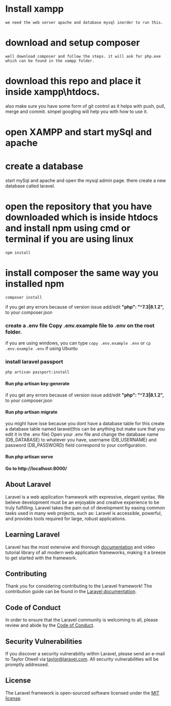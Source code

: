 
# Install xampp
    we need the web server apache and database mysql inorder to run this.
    
# download and setup composer
    well download composer and follow the steps. it will ask for php.exe which can be found in the xampp folder.
   
 # download this repo and place it inside xampp\htdocs.
 also make sure you have some form of git control as it helps with push, pull, merge and commit. simpel googling will help you with how to use it.
 
 # open XAMPP and start mySql and apache
 
 # create a database
 start mySql and apache and open the mysql admin page. there create a new database called laravel.
  
# open the repository that you have downloaded which is inside htdocs and install npm using cmd or terminal if you are using linux
    npm install

# install composer the same way you installed npm
    composer install
    
if you get any errors because of version issue add/edit **"php": "^7.3|8.1.2",** to your composer.json


### create a .env file Copy .env.example file to .env on the root folder. 
if you are using windows, you can type ```copy .env.example .env``` or ```cp .env.example .env``` if using Ubuntu

### install laravel passport
    php artisan passport:install


#### Run php artisan key:generate
if you get any errors because of version issue add/edit **"php": "^7.3|8.1.2",** to your composer.json
#### Run php artisan migrate
you might have isse because you dont have a database table for this create a database table named laravel(this can be anything but make sure that you edit it in the .env file)
Open your .env file and change the database name (DB_DATABASE) to whatever you have, username (DB_USERNAME) and password (DB_PASSWORD) field correspond to your configuration.


#### Run php artisan serve

#### Go to http://localhost:8000/


## About Laravel

Laravel is a web application framework with expressive, elegant syntax. We believe development must be an enjoyable and creative experience to be truly fulfilling. Laravel takes the pain out of development by easing common tasks used in many web projects, such as:
Laravel is accessible, powerful, and provides tools required for large, robust applications.

## Learning Laravel

Laravel has the most extensive and thorough [documentation](https://laravel.com/docs) and video tutorial library of all modern web application frameworks, making it a breeze to get started with the framework.

## Contributing

Thank you for considering contributing to the Laravel framework! The contribution guide can be found in the [Laravel documentation](https://laravel.com/docs/contributions).

## Code of Conduct

In order to ensure that the Laravel community is welcoming to all, please review and abide by the [Code of Conduct](https://laravel.com/docs/contributions#code-of-conduct).

## Security Vulnerabilities

If you discover a security vulnerability within Laravel, please send an e-mail to Taylor Otwell via [taylor@laravel.com](mailto:taylor@laravel.com). All security vulnerabilities will be promptly addressed.

## License

The Laravel framework is open-sourced software licensed under the [MIT license](https://opensource.org/licenses/MIT).
